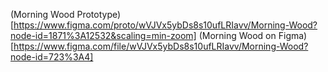 (Morning Wood Prototype)[https://www.figma.com/proto/wVJVx5ybDs8s10ufLRIavv/Morning-Wood?node-id=1871%3A12532&scaling=min-zoom]
(Morning Wood on Figma)[https://www.figma.com/file/wVJVx5ybDs8s10ufLRIavv/Morning-Wood?node-id=723%3A4]
